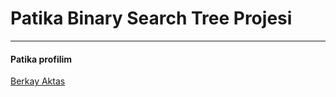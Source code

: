 # Patika Binary Search Tree Projesi
***

#### Patika profilim
[Berkay Aktas](https://app.patika.dev/hberkayaktas)